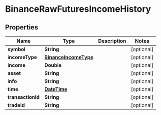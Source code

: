 # BinanceRawFuturesIncomeHistory

## Properties
Name | Type | Description | Notes
------------ | ------------- | ------------- | -------------
**symbol** | **String** |  |  [optional]
**incomeType** | [**BinanceIncomeType**](BinanceIncomeType.md) |  |  [optional]
**income** | **Double** |  |  [optional]
**asset** | **String** |  |  [optional]
**info** | **String** |  |  [optional]
**time** | [**DateTime**](DateTime.md) |  |  [optional]
**transactionId** | **String** |  |  [optional]
**tradeId** | **String** |  |  [optional]
